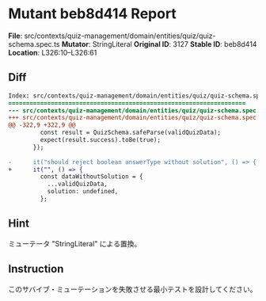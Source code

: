 # Mutant beb8d414 Report

**File**: src/contexts/quiz-management/domain/entities/quiz/quiz-schema.spec.ts
**Mutator**: StringLiteral
**Original ID**: 3127
**Stable ID**: beb8d414
**Location**: L326:10–L326:61

## Diff

```diff
Index: src/contexts/quiz-management/domain/entities/quiz/quiz-schema.spec.ts
===================================================================
--- src/contexts/quiz-management/domain/entities/quiz/quiz-schema.spec.ts	original
+++ src/contexts/quiz-management/domain/entities/quiz/quiz-schema.spec.ts	mutated #3127
@@ -322,9 +322,9 @@
         const result = QuizSchema.safeParse(validQuizData);
         expect(result.success).toBe(true);
       });
 
-      it("should reject boolean answerType without solution", () => {
+      it("", () => {
         const dataWithoutSolution = {
           ...validQuizData,
           solution: undefined,
         };
```

## Hint

ミューテータ "StringLiteral" による置換。

## Instruction

このサバイブ・ミューテーションを失敗させる最小テストを設計してください。
